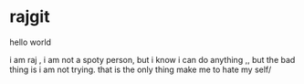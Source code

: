 # rajgit

hello world 

  i am raj , i am not a spoty person, but i know i can do anything ,,
  but the bad thing is i am not trying. that is the only thing make me to hate my self/ 
  
